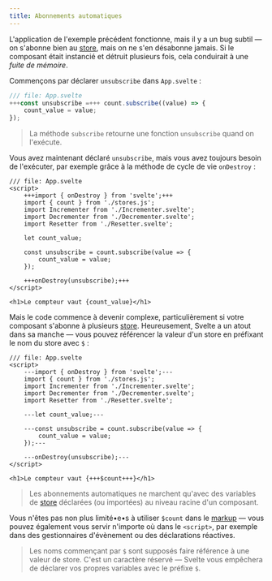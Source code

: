 ```yaml
---
title: Abonnements automatiques
---
```


L'application de l'exemple précédent fonctionne, mais il y a un bug subtil — on s'abonne bien au <span class="vo">[store](SVELTE_SITE_URL/docs/sveltejs#store)</span>, mais on ne s'en désabonne jamais. Si le composant était instancié et détruit plusieurs fois, cela conduirait à une _fuite de mémoire_.

Commençons par déclarer `unsubscribe` dans `App.svelte` :

```js
/// file: App.svelte
+++const unsubscribe =+++ count.subscribe((value) => {
	count_value = value;
});
```

> La méthode `subscribe` retourne une fonction `unsubscribe` quand on l'exécute.

Vous avez maintenant déclaré `unsubscribe`, mais vous avez toujours besoin de l'exécuter, par exemple grâce à la méthode de cycle de vie `onDestroy` :

```svelte
/// file: App.svelte
<script>
	+++import { onDestroy } from 'svelte';+++
	import { count } from './stores.js';
	import Incrementer from './Incrementer.svelte';
	import Decrementer from './Decrementer.svelte';
	import Resetter from './Resetter.svelte';

	let count_value;

	const unsubscribe = count.subscribe(value => {
		count_value = value;
	});

	+++onDestroy(unsubscribe);+++
</script>

<h1>Le compteur vaut {count_value}</h1>
```

Mais le code commence à devenir complexe, particulièrement si votre composant s'abonne à plusieurs <span class="vo">[store](SVELTE_SITE_URL/docs/sveltejs#store)</span>.
Heureusement, Svelte a un atout dans sa manche — vous pouvez référencer la valeur d'un store en préfixant le nom du store avec `$` :

```svelte
/// file: App.svelte
<script>
	---import { onDestroy } from 'svelte';---
	import { count } from './stores.js';
	import Incrementer from './Incrementer.svelte';
	import Decrementer from './Decrementer.svelte';
	import Resetter from './Resetter.svelte';

	---let count_value;---

	---const unsubscribe = count.subscribe(value => {
		count_value = value;
	});---

	---onDestroy(unsubscribe);---
</script>

<h1>Le compteur vaut {+++$count+++}</h1>
```

> Les abonnements automatiques ne marchent qu'avec des variables de <span class="vo">[store](SVELTE_SITE_URL/docs/sveltejs#store)</span> déclarées (ou importées) au niveau racine d'un composant.

Vous n'êtes pas non plus limité•e•s à utiliser `$count` dans le <span class="vo">[markup](SVELTE_SITE_URL/docs/web#markup)</span> — vous pouvez également vous servir n'importe où dans le `<script>`, par exemple dans des gestionnaires d'évènement ou des déclarations réactives.

> Les noms commençant par `$` sont supposés faire référence à une valeur de store. C'est un caractère réservé — Svelte vous empêchera de déclarer vos propres variables avec le préfixe `$`.
